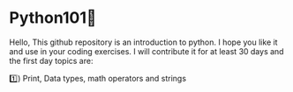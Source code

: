 # Python101🐍

Hello, This github repository is an introduction to python. I hope you like it and use in your coding exercises. I will contribute it for at least 30 days and the first day topics are:

1️⃣) Print, Data types, math operators and strings 
